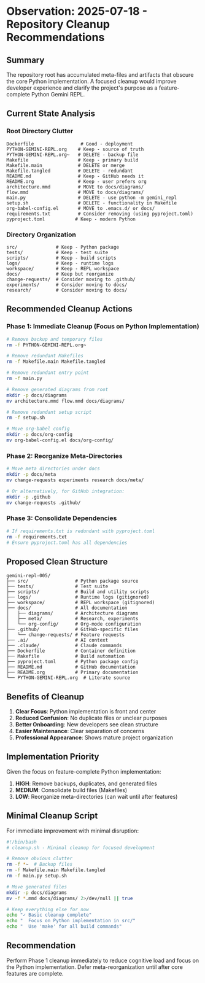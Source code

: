# Observation: 2025-07-18 - Repository Cleanup Recommendations

## Summary
The repository root has accumulated meta-files and artifacts that obscure the core Python implementation. A focused cleanup would improve developer experience and clarify the project's purpose as a feature-complete Python Gemini REPL.

## Current State Analysis

### Root Directory Clutter
```
Dockerfile                 # Good - deployment
PYTHON-GEMINI-REPL.org    # Keep - source of truth
PYTHON-GEMINI-REPL.org~   # DELETE - backup file
Makefile                  # Keep - primary build
Makefile.main             # DELETE or merge
Makefile.tangled          # DELETE - redundant
README.md                 # Keep - GitHub needs it
README.org                # Keep - user prefers org
architecture.mmd          # MOVE to docs/diagrams/
flow.mmd                  # MOVE to docs/diagrams/
main.py                   # DELETE - use python -m gemini_repl
setup.sh                  # DELETE - functionality in Makefile
org-babel-config.el       # MOVE to .emacs.d/ or docs/
requirements.txt          # Consider removing (using pyproject.toml)
pyproject.toml           # Keep - modern Python
```

### Directory Organization
```
src/              # Keep - Python package
tests/            # Keep - test suite
scripts/          # Keep - build scripts
logs/             # Keep - runtime logs
workspace/        # Keep - REPL workspace
docs/             # Keep but reorganize
change-requests/  # Consider moving to .github/
experiments/      # Consider moving to docs/
research/         # Consider moving to docs/
```

## Recommended Cleanup Actions

### Phase 1: Immediate Cleanup (Focus on Python Implementation)
```bash
# Remove backup and temporary files
rm -f PYTHON-GEMINI-REPL.org~

# Remove redundant Makefiles
rm -f Makefile.main Makefile.tangled

# Remove redundant entry point
rm -f main.py

# Remove generated diagrams from root
mkdir -p docs/diagrams
mv architecture.mmd flow.mmd docs/diagrams/

# Remove redundant setup script
rm -f setup.sh

# Move org-babel config
mkdir -p docs/org-config
mv org-babel-config.el docs/org-config/
```

### Phase 2: Reorganize Meta-Directories
```bash
# Move meta directories under docs
mkdir -p docs/meta
mv change-requests experiments research docs/meta/

# Or alternatively, for GitHub integration:
mkdir -p .github
mv change-requests .github/
```

### Phase 3: Consolidate Dependencies
```bash
# If requirements.txt is redundant with pyproject.toml
rm -f requirements.txt
# Ensure pyproject.toml has all dependencies
```

## Proposed Clean Structure
```
gemini-repl-005/
├── src/                 # Python package source
├── tests/               # Test suite
├── scripts/             # Build and utility scripts
├── logs/                # Runtime logs (gitignored)
├── workspace/           # REPL workspace (gitignored)
├── docs/                # All documentation
│   ├── diagrams/        # Architecture diagrams
│   ├── meta/            # Research, experiments
│   └── org-config/      # Org-mode configuration
├── .github/             # GitHub-specific files
│   └── change-requests/ # Feature requests
├── .ai/                 # AI context
├── .claude/             # Claude commands
├── Dockerfile           # Container definition
├── Makefile             # Build automation
├── pyproject.toml       # Python package config
├── README.md            # GitHub documentation
├── README.org           # Primary documentation
└── PYTHON-GEMINI-REPL.org  # Literate source
```

## Benefits of Cleanup

1. **Clear Focus**: Python implementation is front and center
2. **Reduced Confusion**: No duplicate files or unclear purposes
3. **Better Onboarding**: New developers see clean structure
4. **Easier Maintenance**: Clear separation of concerns
5. **Professional Appearance**: Shows mature project organization

## Implementation Priority

Given the focus on feature-complete Python implementation:

1. **HIGH**: Remove backups, duplicates, and generated files
2. **MEDIUM**: Consolidate build files (Makefiles)
3. **LOW**: Reorganize meta-directories (can wait until after features)

## Minimal Cleanup Script

For immediate improvement with minimal disruption:

```bash
#!/bin/bash
# cleanup.sh - Minimal cleanup for focused development

# Remove obvious clutter
rm -f *~  # Backup files
rm -f Makefile.main Makefile.tangled
rm -f main.py setup.sh

# Move generated files
mkdir -p docs/diagrams
mv -f *.mmd docs/diagrams/ 2>/dev/null || true

# Keep everything else for now
echo "✓ Basic cleanup complete"
echo "  Focus on Python implementation in src/"
echo "  Use 'make' for all build commands"
```

## Recommendation

Perform Phase 1 cleanup immediately to reduce cognitive load and focus on the Python implementation. Defer meta-reorganization until after core features are complete.
